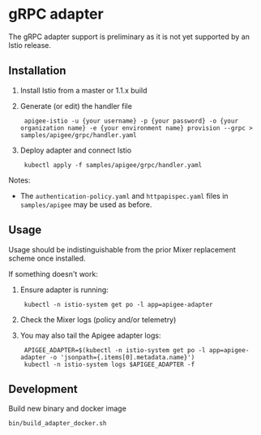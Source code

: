 # gRPC adapter

The gRPC adapter support is preliminary as it is not yet supported by an Istio release. 

## Installation

1. Install Istio from a master or 1.1.x build

2. Generate (or edit) the handler file

        apigee-istio -u {your username} -p {your password} -o {your organization name} -e {your environment name} provision --grpc > samples/apigee/grpc/handler.yaml

3. Deploy adapter and connect Istio

        kubectl apply -f samples/apigee/grpc/handler.yaml


Notes:

* The `authentication-policy.yaml` and `httpapispec.yaml` files in `samples/apigee` may be used as before.


## Usage

Usage should be indistinguishable from the prior Mixer replacement scheme once installed. 

If something doesn't work:

1. Ensure adapter is running:

        kubectl -n istio-system get po -l app=apigee-adapter
	
2. Check the Mixer logs (policy and/or telemetry)

3. You may also tail the Apigee adapter logs:

        APIGEE_ADAPTER=$(kubectl -n istio-system get po -l app=apigee-adapter -o 'jsonpath={.items[0].metadata.name}')
        kubectl -n istio-system logs $APIGEE_ADAPTER -f



## Development

Build new binary and docker image

    bin/build_adapter_docker.sh
